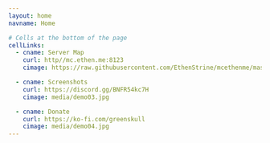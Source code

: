 ```yaml
---
layout: home
navname: Home

# Cells at the bottom of the page
cellLinks:
  - cname: Server Map
    curl: http//mc.ethen.me:8123
    cimage: https://raw.githubusercontent.com/EthenStrine/mcethenme/master/docs/media/greenskull%20map.png

  - cname: Screenshots
    curl: https://discord.gg/BNFR54kc7H
    cimage: media/demo03.jpg

  - cname: Donate
    curl: https://ko-fi.com/greenskull
    cimage: media/demo04.jpg
---
```

